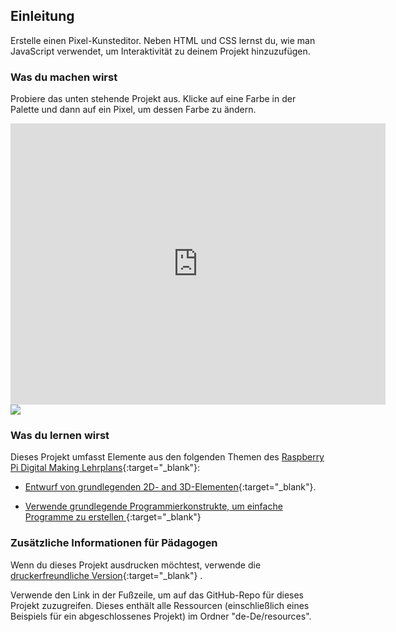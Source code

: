 ## Einleitung

Erstelle einen Pixel-Kunsteditor. Neben HTML und CSS lernst du, wie man JavaScript verwendet, um Interaktivität zu deinem Projekt hinzuzufügen.

### Was du machen wirst

Probiere das unten stehende Projekt aus. Klicke auf eine Farbe in der Palette und dann auf ein Pixel, um dessen Farbe zu ändern.

<div class="trinket">
  <iframe src="https://trinket.io/embed/html/0e102a306b?outputOnly=true&start=result" width="600" height="450" frameborder="0" marginwidth="0" marginheight="0" allowfullscreen>
  </iframe>
  <img src="images/pixel-art-final.png">
</div>

### Was du lernen wirst

Dieses Projekt umfasst Elemente aus den folgenden Themen des [Raspberry Pi Digital Making Lehrplans](http://rpf.io/curriculum){:target="_blank"}:

+ [Entwurf von grundlegenden 2D- and 3D-Elementen](https://www.raspberrypi.org/curriculum/design/creator){:target="_blank"}.

+ [Verwende grundlegende Programmierkonstrukte, um einfache Programme zu erstellen ](https://www.raspberrypi.org/curriculum/programming/creator){:target="_blank"}

### Zusätzliche Informationen für Pädagogen

Wenn du dieses Projekt ausdrucken möchtest, verwende die [druckerfreundliche Version](https://projects.raspberrypi.org/de-DE/projects/pixel-art/print){:target="_blank"} .

Verwende den Link in der Fußzeile, um auf das GitHub-Repo für dieses Projekt zuzugreifen. Dieses enthält alle Ressourcen (einschließlich eines Beispiels für ein abgeschlossenes Projekt) im Ordner "de-De/resources".